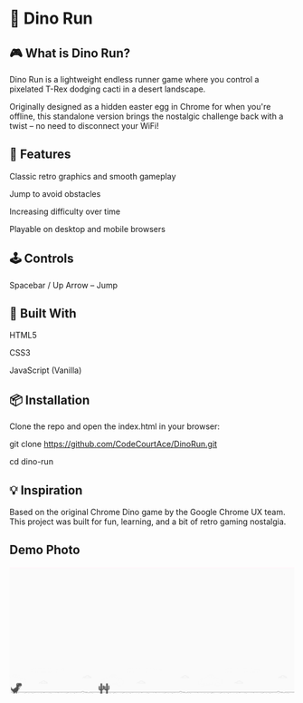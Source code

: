 # 🦖 Dino Run

## 🎮 What is Dino Run?

Dino Run is a lightweight endless runner game where you control a pixelated T-Rex dodging cacti in a desert landscape. 

Originally designed as a hidden easter egg in Chrome for when you're offline, this standalone version brings the nostalgic challenge back with a twist – no need to disconnect your WiFi!

## 🚀 Features
Classic retro graphics and smooth gameplay

Jump to avoid obstacles

Increasing difficulty over time

Playable on desktop and mobile browsers

## 🕹️ Controls
Spacebar / Up Arrow – Jump

## 🧱 Built With
HTML5

CSS3

JavaScript (Vanilla)

## 📦 Installation
Clone the repo and open the index.html in your browser:


git clone https://github.com/CodeCourtAce/DinoRun.git

cd dino-run

## 💡 Inspiration
Based on the original Chrome Dino game by the Google Chrome UX team. This project was built for fun, learning, and a bit of retro gaming nostalgia.

## Demo Photo

![alt text](image.png)
